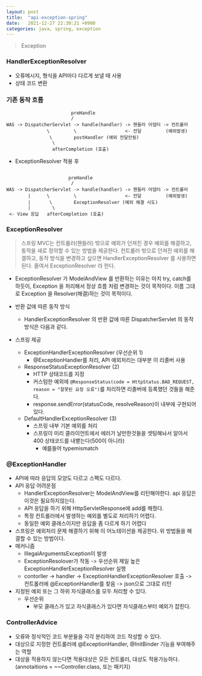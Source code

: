```yaml
---
layout: post
title:  "api-exception-spring"
date:   2021-12-27 22:30:21 +0900
categories: java, spring, exception
---
```


> Exception

### HandlerExceptionResolver
- 오류메시지, 형식을 API마다 다르게 보낼 때 사용 
- 상태 코드 변환

### 기존 동작 흐름

~~~
                        preHandle
                        /
WAS -> DispatcherServlet -> handle(handler) -> 핸들러 어뎁터 -> 컨트롤러
               \         \                  <- 전달         (예외발생)
                \        postHandler (얘외 전달안됨)
                 \ 
                 afterCompletion (호출)
~~~

- ExceptionResolver 적용 후
~~~

                       preHandle
                        /
WAS -> DispatcherServlet -> handle(handler) -> 핸들러 어뎁터 -> 컨트롤러
        |      \         \                  <- 전달         (예외발생)
        |       \        ExceptionResolver (예외 해결 시도)
        |        \
 <- View 응답   afterCompletion (호출)

~~~


### ExceptionResolver
> 스프링 MVC는 컨트롤러(핸들러) 밖으로 예외가 던져진 경우 예외를 해결하고, 동작을 새로 정의할 수 있는 방법을 제공한다. 컨트롤러 밖으로 던져진 예외를 해결하고, 동작 방식을 변경하고 싶으면 HandlerExceptionResolver 를 사용하면 된다. 줄여서 ExceptionResolver 라 한다.

- ExceptionResolver 가 ModelAndView 를 반환하는 이유는 마치 try, catch를 하듯이, Exception 을 처리해서 정상 흐름 처럼 변경하는 것이 목적이다. 이름 그대로 Exception 을 Resolver(해결)하는 것이 목적이다.
- 반환 값에 따른 동작 방식
    - HandlerExceptionResolver 의 반환 값에 따른 DispatcherServlet 의 동작 방식은 다음과 같다.

- 스프링 제공
    - ExceptionHandlerExceptionResolver (우선순위 1)
        - @ExceptionHandler를 처리, API 예외처리는 대부분 이 리졸버 사용
    - ResponseStatusExceptionResolver (2)
        - HTTP 상태코드를 지정
        - 커스텀한 예외에 `@ResponseStatus(code = HttpStatus.BAD_REQUEST, reason = "잘못된 요청 오류")`를 처리하면 리졸버에 등록했던 것들을 해준다.
        - response.sendError(statusCode, resolveReason)이 내부에 구현되어있다.
    - DefaultHandlerExceptionResolver (3)
        - 스프링 내부 기본 예외를 처리
        - 스프링이 미리 클라이언트에서 에러가 날만한것들을 셋팅해놔서 알아서 400 상태코드를 내뱉는다(500이 아니라)
            - 예를들어 typemismatch
        
### @ExceptionHandler
- API에 따라 응답의 모양도 다르고 스펙도 다르다.
- API 응답 어려운점
    - HandlerExceptionResolver는 ModelAndView를 리턴해야한다. api 응답은 이것은 필요하지않는다.
    - API 응답을 하기 위해 HttpServletResponse에 add를 해줬다.
    - 특정 컨트롤러에서 발생하는 예외를 별도로 처리하기 어렵다.
    - 동일한 예외 클래스이지만 응답을 좀 다르게 하기 어렵다
- 스프링은 예외처리 문제 해결하기 위해 이 어노테이션을 제공한다. 위 방법들을 해결할 수 있는 방법이다.
- 매커니즘
    - IllegalArgumentsException이 발생
    - ExceptionResolover가 작동 -> 우선순위 제일 높은 ExceptionHandlerExceptionResolver 실행
    - contorller -> handler -> ExceptionHandlerExceptionResolver 호출 -> 컨트롤러에 @ExceptionHandler를 찾음 -> json으로 그대로 리턴
- 지정된 예외 또는 그 하위 자식클래스를 모두 처리할 수 있다.
    - 우선순위
        - 부모 클래스가 있고 자식클래스가 있다면 자식클래스부터 예외가 잡힌다.    


### ControllerAdvice
- 오류와 정삭적인 코드 부분들을 각각 분리하여 코드 작성할 수 있다.
- 대상으로 지정한 컨트롤러에 @ExceptionHandler, @InitBinder 기능을 부여해주는 역할
- 대상을 적용하지 않는다면 적용대상은 모든 컨트롤러, 대상도 적용가능하다.(annotaitions = ~~Controller.class, 또는 패키지)